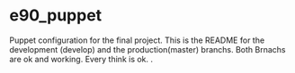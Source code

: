 e90_puppet
==========

Puppet configuration  for the final project.
This is the README for the development (develop) and the production(master) branchs.
Both Brnachs are ok and working.
Every think is ok.
.

